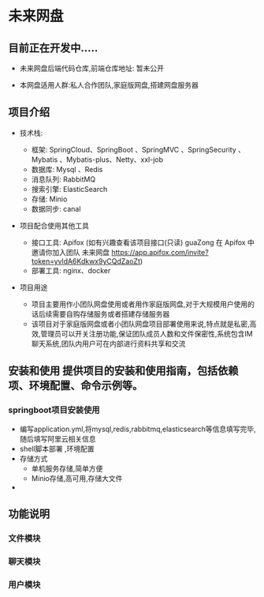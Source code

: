 # 未来网盘
## 目前正在开发中.....
- 未来网盘后端代码仓库,前端仓库地址: 暂未公开

- 本网盘适用人群:私人合作团队,家庭版网盘,搭建网盘服务器

## 项目介绍

- 技术栈:
  - 框架: SpringCloud、SpringBoot 、SpringMVC 、SpringSecurity 、Mybatis 、Mybatis-plus、Netty、xxl-job
  - 数据库: Mysql 、Redis
  - 消息队列: RabbitMQ
  - 搜索引擎: ElasticSearch
  - 存储: Minio
  - 数据同步: canal
  
- 项目配合使用其他工具
  - 接口工具: Apifox (如有兴趣查看该项目接口(只读)   guaZong 在 Apifox 中邀请你加入团队 未来网盘 https://app.apifox.com/invite?token=yvldA6Kdkwx9yCQdZaoZt)
  - 部署工具: nginx、docker


- 项目用途
  - 项目主要用作小团队网盘使用或者用作家庭版网盘,对于大规模用户使用的话后续需要自购存储服务或者搭建存储服务器
  - 该项目对于家庭版网盘或者小团队网盘项目部署使用来说,特点就是私密,高效,管理员可以开关注册功能,保证团队成员人数和文件保密性,系统包含IM聊天系统,团队内用户可在内部进行资料共享和交流
## 安装和使用 提供项目的安装和使用指南，包括依赖项、环境配置、命令示例等。

### springboot项目安装使用

- 编写application.yml,将mysql,redis,rabbitmq,elasticsearch等信息填写完毕,随后填写阿里云相关信息
- shell脚本部署 ,环境配置
- 存储方式
  - 单机服务存储,简单方便
  - Minio存储,高可用,存储大文件
- 
  
## 功能说明

### 文件模块

### 聊天模块

### 用户模块
